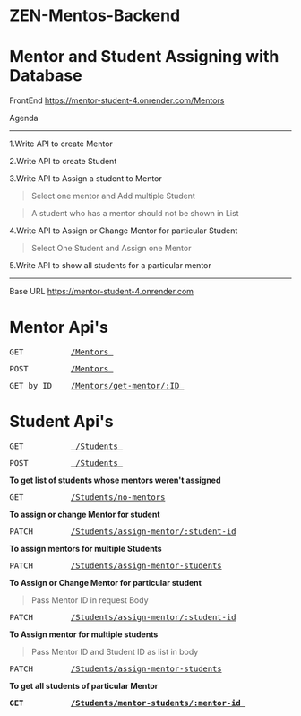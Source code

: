 # ZEN-Mentos-Backend

# Mentor and Student Assigning with Database

FrontEnd  https://mentor-student-4.onrender.com/Mentors

Agenda

----------------------------------------------------------------------------------------------

1.Write API to create Mentor

2.Write API to create Student

3.Write API to Assign a student to Mentor
   > Select one mentor and Add multiple Student
   
   > A student who has a mentor should not be shown in List

4.Write API to Assign or Change Mentor for particular Student
   > Select One Student and Assign one Mentor
   
5.Write API to show all students for a particular mentor

--------------------------------------------------------------------------------------------------

Base URL https://mentor-student-4.onrender.com

# Mentor Api's

<pre>GET          <a href="https://mentor-student-4.onrender.com/Mentors">/Mentors </a></pre>

<pre>POST         <a href="https://mentor-student-4.onrender.com/Mentors">/Mentors </a></pre>

<pre>GET by ID    <a href="https://mentor-student-4.onrender.com/Mentors/get-mentor/67b1c9bba089112c6aa6d138">/Mentors/get-mentor/:ID </a></pre>

# Student Api's

<pre>GET          <a href="https://mentor-student-4.onrender.com/Students"> /Students </a></pre>

<pre>POST         <a href="https://mentor-student-4.onrender.com/Students"> /Students </a></pre>

<b>To get list of students whose mentors weren't assigned </b>

<pre>GET          <a href="https://mentor-student-4.onrender.com/Students/no-mentors">/Students/no-mentors</a></pre>

<b>To assign or change Mentor for student</b>

<pre>PATCH        <a href="https://mentor-student-4.onrender.com/Students/assign-mentor/67b1d139beb99f2a6328bed1">/Students/assign-mentor/:student-id</a></pre>

<b> To assign mentors for multiple Students </b>

<pre>PATCH        <a href="https://mentor-student-4.onrender.com/Students/assign-mentor-students">/Students/assign-mentor-students</a></pre>

<b> To Assign or Change Mentor for particular student </b>
  > Pass Mentor ID in request Body

<pre>PATCH        <a href="https://mentor-student-4.onrender.com/Students/assign-mentor/67b1c9bba089112c6aa6d138">/Students/assign-mentor/:student-id</a> </pre>

<b> To Assign mentor for multiple students </b>
  > Pass Mentor ID and Student ID as list in body
 
<pre>PATCH        <a href="https://mentor-student-4.onrender.com/Students/assign-mentor-students">/Students/assign-mentor-students</a> </pre>

<b> To get all students of particular Mentor

<pre>GET          <a href="https://mentor-student-4.onrender.com/Students/mentor-students/67b1c9bba089112c6aa6d138">/Students/mentor-students/:mentor-id </a></pre>
 





